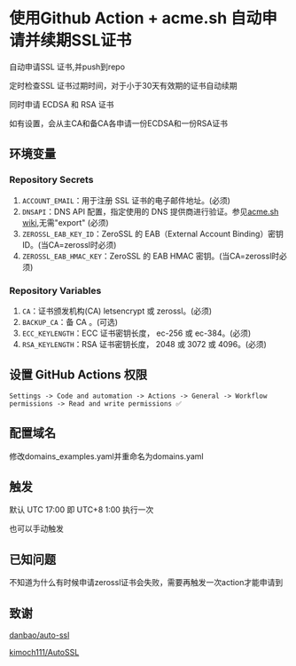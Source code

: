 # 使用Github Action + acme.sh 自动申请并续期SSL证书

自动申请SSL 证书,并push到repo

定时检查SSL 证书过期时间，对于小于30天有效期的证书自动续期

同时申请 ECDSA 和 RSA 证书

如有设置，会从主CA和备CA各申请一份ECDSA和一份RSA证书

## 环境变量

### Repository Secrets

1. `ACCOUNT_EMAIL`：用于注册 SSL 证书的电子邮件地址。(必须)
2. `DNSAPI`：DNS API 配置，指定使用的 DNS 提供商进行验证。参见[acme.sh wiki](https://github.com/acmesh-official/acme.sh/wiki/dnsapi),无需"export" (必须)
3. `ZEROSSL_EAB_KEY_ID`：ZeroSSL 的 EAB（External Account Binding）密钥 ID。(当CA=zerossl时必须)
4. `ZEROSSL_EAB_HMAC_KEY`：ZeroSSL 的 EAB HMAC 密钥。(当CA=zerossl时必须)

### Repository Variables

1. `CA`：证书颁发机构(CA) letsencrypt 或 zerossl。(必须)
2. `BACKUP_CA`：备 CA 。(可选)
3. `ECC_KEYLENGTH`：ECC 证书密钥长度， ec-256 或 ec-384。(必须)
4. `RSA_KEYLENGTH`：RSA 证书密钥长度， 2048 或 3072 或 4096。(必须)

## 设置 GitHub Actions 权限

 `Settings -> Code and automation -> Actions -> General -> Workflow permissions -> Read and write permissions ✅`

## 配置域名

修改domains_examples.yaml并重命名为domains.yaml

## 触发

默认 UTC 17:00 即 UTC+8 1:00 执行一次

也可以手动触发

## 已知问题

不知道为什么有时候申请zerossl证书会失败，需要再触发一次action才能申请到

## 致谢

[danbao/auto-ssl](https://github.com/danbao/auto-ssl)

[kimoch111/AutoSSL](https://github.com/kimoch111/AutoSSL)
